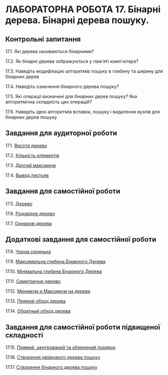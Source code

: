 ЛАБОРАТОРНА РОБОТА 17. Бінарні дерева. Бінарні дерева пошуку.
=============
Контрольні запитання
------------------
17.1. Які дерева називаються бінарними?

17.2. Як бінарні дерева зображуються у пам'яті комп'ютера?

17.3. Наведіть модифікацію алгоритмів пошуку в глибину та ширину для бінарних дерев

17.4. Наведіть означення бінарного дерева пошуку?

17.5. Які операції визначені для бінарних дерев пошуку? Яка алгоритмічна складність цих операцій?

17.6. Наведіть ідею алгоритмів вставки, пошуку і видалення вузлів для бінарних дерев пошуку.



Завдання для аудиторної роботи
--------------

17.1.
[Висота дерева](https://www.e-olymp.com/uk/problems/2312)

17.2.
[Кількість елементів](https://www.e-olymp.com/uk/problems/2313)

17.3.
[Другий максимум](https://www.e-olymp.com/uk/problems/2314)

17.4.
[Вывод листьев](https://www.e-olymp.com/uk/problems/2316)


Завдання для самостійної роботи
------------------
17.5.
[Дерево](https://www.e-olymp.com/uk/problems/468)

17.6.
[Родовідне дерево](https://www.e-olymp.com/uk/problems/2242)

17.7.
[Однакові дерева](https://www.e-olymp.com/uk/problems/7465)


Додаткові завдання для самостійної роботи
--------------------

17.8.
[Чорна скринька](https://www.e-olymp.com/uk/problems/1225 )

17.9.
[Максимальна глибина Бінарного Дерева](https://www.e-olymp.com/uk/problems/7463)

17.10.
[Мінімальна глибина Бінарного Дерева](https://www.e-olymp.com/uk/problems/7464)

17.11.
[Симетричне дерево](https://www.e-olymp.com/uk/problems/7467)

17.12.
[Минимум и Максимум на дереве](https://www.e-olymp.com/uk/problems/4034)

17.13.
[Прямой обход дерева](https://www.e-olymp.com/uk/problems/4036)

17.14.
[Обратный обход дерева](https://www.e-olymp.com/uk/problems/4038)


Завдання для самостійної роботи підвищеної складності
------------------

17.15.
[Прямий, центрований та обернений порядок](https://www.e-olymp.com/uk/problems/1513)

17.16.
[Створення двійкового дерева пошуку](https://www.e-olymp.com/uk/problems/1516)

17.17.
[Створення бінарного дерева пошуку](https://www.e-olymp.com/uk/problems/3326)






